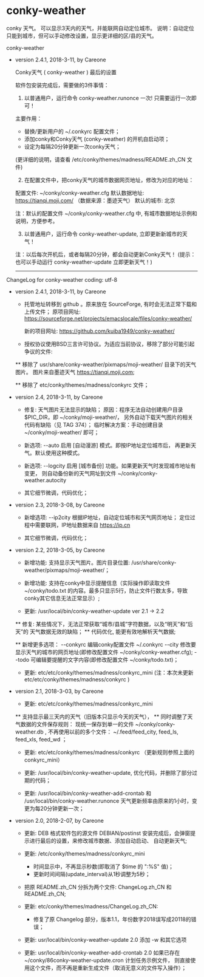 # conky-weather
conky 天气。
可以显示3天内的天气，并能联网自动定位城市。
说明：自动定位只能到城市，但可以手动修改设置，显示更详细的区/县的天气。

conky-weather

* version 2.4.1, 2018-3-11, by Careone


    Conky天气 ( conky-weather ) 最后的设置

  软件包安装完成后，需要做的3件事情：

  1. 以普通用户，运行命令 conky-weather.runonce 一次!
  只需要运行一次即可！

  主要作用：
  * 替换/更新用户的 ~/.conkyrc 配置文件；
  * 添加conky和Conky天气 (conky-weather) 的开机自启动项；
  * 设定为每隔20分钟更新一次conky天气；

  (更详细的说明，请查看 /etc/conky/themes/madness/README.zh_CN 文件)

  2. 在配置文件中，把conky天气的城市数据网页地址，修改为对应的地址：

  配置文件: ~/conky/conky-weather.cfg
  默认数据地址: https://tianqi.moji.com/ （数据来源：墨迹天气）
  默认的城市: 北京

  注：默认的配置文件 ~/conky/conky-weather.cfg 中, 
      有城市数据地址示例和说明，方便参考。

  3. 以普通用户，运行命令 conky-weather-update, 立即更新新城市的天气！

  注：以后每次开机后，或者每隔20分钟，都会自动更新Conky天气！
  (提示：也可以手动运行 conky-weather-update 立即更新天气！)


  -----------

ChangeLog for conky-weather 
coding: utf-8

* version 2.4.1, 2018-3-11, by Careone


	* 托管地址转移到 github 。原来放在 SourceForge, 有时会无法正常下载和上传文件；
	  原项目网址: 
	  https://sourceforge.net/projects/emacslocale/files/conky-weather/
	  
	  新的项目网址:
	  https://github.com/kuiba1949/conky-weather/
	  
	* 授权协议使用BSD三言许可协议。为适应当前协议，移除了部分可能引起争议的文件:

	** 移除了 usr/share/conky-weather/pixmaps/moji-weather/ 目录下的天气图片。
	   图片来自墨迹天气 https://tianqi.moji.com; 
	   
	** 移除了 etc/conky/themes/madness/conkyrc 文件；


* version 2.4, 2018-3-11, by Careone

	* 修复: 天气图片无法显示的缺陷；
	  原因：程序无法自动创建用户目录 $PIC_DIR，即 ~/conky/moji-weather/，
	  另外自动下载天气图片的相关代码有缺陷（见 TAG 374）；
	  临时解决方案：手动创建目录 ~/conky/moji-weather/ 即可；

	* 新选项: --auto  启用 [自动漫游] 模式。即按IP地址定位城市后，
                   再更新天气。默认使用这种模式。
		   	
	* 新选项: --logcity  启用 [城市备份] 功能。如果更新天气时发现城市地址有变更，
          则自动备份新的天气网址到文件 ~/conky/conky-weather.autocity

	* 其它细节微调，代码优化；


* version 2.3, 2018-3-08, by Careone
	
	* 新增选项: --ip2city 
	  根据IP地址，自动定位城市和天气网页地址；
	  定位过程中需要联网，IP地址数据来自 https://ip.cn

	* 其它细节微调，代码优化；


* version 2.2, 2018-3-05, by Careone
	
	* 新增功能: 支持显示天气图片。图片目录位置: 
	 /usr/share/conky-weather/pixmaps/moji-weather/；

	* 新增功能: 支持在conky中显示提醒信息（实际操作即读取文件 ~/conky/todo.txt
	  的内容。最多只显示5行，防止文件行数太多，导致conky其它信息无法正常显示）;
	  
  	* 更新: /usr/local/bin/conky-weather-update ver 2.1 -> 2.2

	** 修复: 某些情况下，无法正常获取“城市/县城”字符数据，以及“明天”和“后天”的
		天气数据无效的缺陷；
	** 代码优化, 能更有效地解析天气数据; 

	** 新增更多选项：
	  --conkyrc 编辑conky配置文件 ~/.conkyrc
	  --city  修改要显示天气的城市的网页地址(即修改配置文件
		  ~/conky/conky-weather.cfg);
	  --todo  可编辑要提醒的文字内容(即修改配置文件 ~/conky/todo.txt)；

	* 更新: etc/etc/conky/themes/madness/conkyrc_mini
  	 (注：本次未更新 etc/etc/conky/themes/madness/conkyrc ) 


* version 2.1, 2018-3-03, by Careone
	
	* 更新: etc/etc/conky/themes/madness/conkyrc_mini

	** 支持显示最三天内的天气（旧版本只显示今天的天气），
	** 同时调整了天气数据的文件保存规则：
	  现统一保存到单一的文件 ~/conky/conky-weather.db , 不再使用以前的多个文件：
	  ~/.feed/feed_city, feed_ls, feed_xls, feed_wd ；
	  
  	* 更新: etc/etc/conky/themes/madness/conkyrc
  	 （更新规则参照上面的 conkyrc_mini）
  	 
  	* 更新: /usr/local/bin/conky-weather-update, 优化代码，并删除了部分过期的代码； 
  	
  	* 更新: /usr/local/bin/conky-weather-add-crontab
  	      和 /usr/local/bin/conky-weather.runonce
  	天气更新频率由原来的1小时，变更为每20分钟更新一次；


* version 2.0, 2018-2-07, by Careone

	* 更新: DEB 格式软件包的源文件 DEBIAN/postinst
	  安装完成后，会弹窗提示进行最后的设置，来修改城市数据、添加自动启动、
	  自动更新天气; 

	* 更新: /etc/conky/themes/madness/conkyrc_mini
	  + 时间显示中，不再显示秒数(即取消了 $time 的 ":%S" 值)；
	  + 更新时间间隔(update_interval)从1秒调整为5秒；

	* 把原 README.zh_CN 分拆为两个文件: ChangeLog.zh_CN 和 README.zh_CN; 

	* 更新: etc/conky/themes/madness/ChangeLog.zh_CN:
	  + 修复了原 Changelog 部分，版本1.1，年份数字2018误写成20118的错误；

	* 更新: usr/local/bin/conky-weather-update 2.0
  	  添加 -w 和其它选项

	* 更新: usr/local/bin/conky-weather-add-crontab 2.0
  	  如果已存在 ~/conky/86conky-weather-update.cron 计划任务示例文件，
  	  则直接使用这个文件，而不再是重新生成文件（取消无意义的文件写入操作）；  	  
